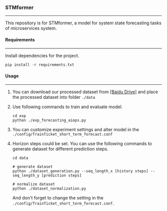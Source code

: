 ### STMformer

---

This repository is for STMformer, a model for system state forecasting tasks of microservices system. 

#### Requirements

---

Install dependencies for the project.

```python
pip install -r requirements.txt
```

#### Usage

---

1. You can download our processed dataset from [[Baidu Drive]]() and place the processed dataset into folder ```./data```

2. Use following commands to train and evaluate model.  

   ```shell
   cd exp
   python ./exp_forecasting_aiops.py
   ```

3. You can customize experiment settings and alter model in the ```./config/TrainTicket_short_term_forecast.conf```

4. Horizon steps could be set. You can use the following commands to generate dataset for different prediction steps.

   ```shell
   cd data
   
   # generate dataset
   python ./dataset_generation.py --seq_length_x [history steps] --seq_length_y [prediction steps]
   
   # normalize dataset
   python ./dataset_normalization.py
   ```

   And don't forget to change the setting in the ```./config/TrainTicket_short_term_forecast.conf```.

   